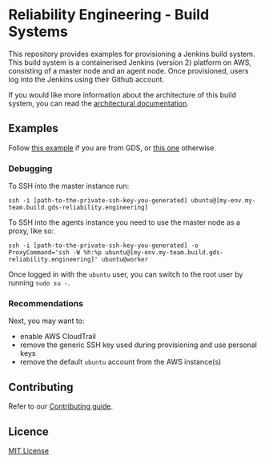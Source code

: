 # Reliability Engineering - Build Systems

This repository provides examples for provisioning a Jenkins build system. This build system is a containerised Jenkins (version 2) platform
on AWS, consisting of a master node and an agent node. Once provisioned, users log into the Jenkins using their Github account.

If you would like more information about the architecture of this build system, you can read the [architectural documentation].

## Examples

Follow [this example](https://github.com/alphagov/re-build-systems/tree/master/examples/gds_specific_dns_and_jenkins) if you are from GDS, or [this one](https://github.com/alphagov/re-build-systems/tree/master/examples/complete_deployment_of_dns_and_jenkins) otherwise.

### Debugging

To SSH into the master instance run:
```
ssh -i [path-to-the-private-ssh-key-you-generated] ubuntu@[my-env.my-team.build.gds-reliability.engineering]
```

To SSH into the agents instance you need to use the master node as a proxy, like so:
```
ssh -i [path-to-the-private-ssh-key-you-generated] -o ProxyCommand='ssh -W %h:%p ubuntu@[my-env.my-team.build.gds-reliability.engineering]' ubuntu@worker
```

Once logged in with the `ubuntu` user, you can switch to the root user by running `sudo su -`.

### Recommendations

Next, you may want to:

* enable AWS CloudTrail
* remove the generic SSH key used during provisioning and use personal keys
* remove the default `ubuntu` account from the AWS instance(s)

## Contributing

Refer to our [Contributing guide](CONTRIBUTING.md).

## Licence

[MIT License](LICENCE)

[architectural documentation]: docs/architecture/README.md
[Register a new OAuth application]: https://github.com/settings/applications/new
